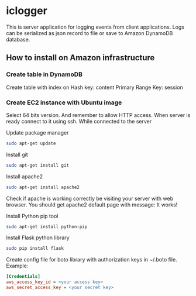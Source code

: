# iclogger

This is server application for logging events from client applications. 
Logs can be serialized as json record to file or save to Amazon DynamoDB database.

## How to install on Amazon infrastructure

### Create table in DynamoDB
Create table with index on
Hash key: content
Primary Range Key: session


### Create EC2 instance with Ubuntu image
Select 64 bits version. And remember to allow HTTP access.
When server is ready connect to it using ssh.
While connected to the server


Update package manager
```sh
sudo apt-get update
```

Install git
```sh
sudo apt-get install git
```

Install apache2
```sh
sudo apt-get install apache2
```

Check if apache is working correctly be visiting your server with web browser. You should get apache2 default page with message: It works!

Install Python pip tool
```sh
sudo apt-get install python-pip
```

Install Flask python library
```sh
sudo pip install flask
```

Create config file for boto library with authorization keys in ~/.boto file.
Example:
```ini
[Credentials]
aws_access_key_id = <your access key>
aws_secret_access_key = <your secret key>
```



